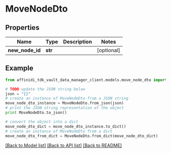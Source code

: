 # MoveNodeDto

## Properties

| Name            | Type    | Description | Notes      |
| --------------- | ------- | ----------- | ---------- |
| **new_node_id** | **str** |             | [optional] |

## Example

```python
from affinidi_tdk_vault_data_manager_client.models.move_node_dto import MoveNodeDto

# TODO update the JSON string below
json = "{}"
# create an instance of MoveNodeDto from a JSON string
move_node_dto_instance = MoveNodeDto.from_json(json)
# print the JSON string representation of the object
print MoveNodeDto.to_json()

# convert the object into a dict
move_node_dto_dict = move_node_dto_instance.to_dict()
# create an instance of MoveNodeDto from a dict
move_node_dto_from_dict = MoveNodeDto.from_dict(move_node_dto_dict)
```

[[Back to Model list]](../README.md#documentation-for-models) [[Back to API list]](../README.md#documentation-for-api-endpoints) [[Back to README]](../README.md)
